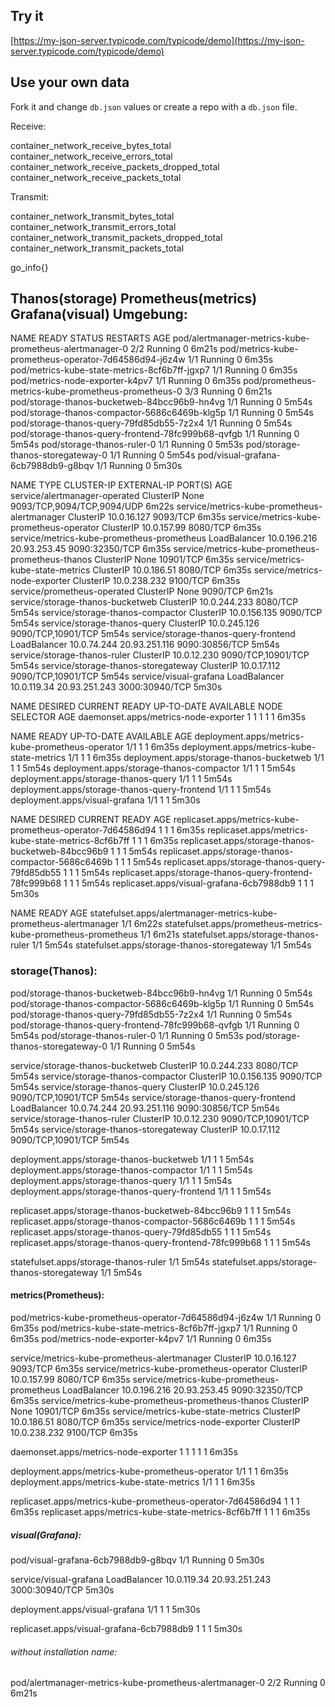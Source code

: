 ## Try it

[https://my-json-server.typicode.com/typicode/demo](https://my-json-server.typicode.com/typicode/demo)

## Use your own data

Fork it and change `db.json` values or create a repo with a `db.json` file.

Receive:

container_network_receive_bytes_total
container_network_receive_errors_total
container_network_receive_packets_dropped_total
container_network_receive_packets_total

Transmit:

container_network_transmit_bytes_total
container_network_transmit_errors_total
container_network_transmit_packets_dropped_total
container_network_transmit_packets_total


go_info{}

## Thanos(storage) Prometheus(metrics) Grafana(visual) Umgebung:

NAME                                                      READY   STATUS    RESTARTS   AGE
pod/alertmanager-metrics-kube-prometheus-alertmanager-0   2/2     Running   0          6m21s
pod/metrics-kube-prometheus-operator-7d64586d94-j6z4w     1/1     Running   0          6m35s
pod/metrics-kube-state-metrics-8cf6b7ff-jgxp7             1/1     Running   0          6m35s
pod/metrics-node-exporter-k4pv7                           1/1     Running   0          6m35s
pod/prometheus-metrics-kube-prometheus-prometheus-0       3/3     Running   0          6m21s
pod/storage-thanos-bucketweb-84bcc96b9-hn4vg              1/1     Running   0          5m54s
pod/storage-thanos-compactor-5686c6469b-klg5p             1/1     Running   0          5m54s
pod/storage-thanos-query-79fd85db55-7z2x4                 1/1     Running   0          5m54s
pod/storage-thanos-query-frontend-78fc999b68-qvfgb        1/1     Running   0          5m54s
pod/storage-thanos-ruler-0                                1/1     Running   0          5m53s
pod/storage-thanos-storegateway-0                         1/1     Running   0          5m54s
pod/visual-grafana-6cb7988db9-g8bqv                       1/1     Running   0          5m30s

NAME                                                TYPE           CLUSTER-IP     EXTERNAL-IP     PORT(S)                      AGE
service/alertmanager-operated                       ClusterIP      None           <none>          9093/TCP,9094/TCP,9094/UDP   6m22s
service/metrics-kube-prometheus-alertmanager        ClusterIP      10.0.16.127    <none>          9093/TCP                     6m35s
service/metrics-kube-prometheus-operator            ClusterIP      10.0.157.99    <none>          8080/TCP                     6m35s
service/metrics-kube-prometheus-prometheus          LoadBalancer   10.0.196.216   20.93.253.45    9090:32350/TCP               6m35s
service/metrics-kube-prometheus-prometheus-thanos   ClusterIP      None           <none>          10901/TCP                    6m35s
service/metrics-kube-state-metrics                  ClusterIP      10.0.186.51    <none>          8080/TCP                     6m35s
service/metrics-node-exporter                       ClusterIP      10.0.238.232   <none>          9100/TCP                     6m35s
service/prometheus-operated                         ClusterIP      None           <none>          9090/TCP                     6m21s
service/storage-thanos-bucketweb                    ClusterIP      10.0.244.233   <none>          8080/TCP                     5m54s
service/storage-thanos-compactor                    ClusterIP      10.0.156.135   <none>          9090/TCP                     5m54s
service/storage-thanos-query                        ClusterIP      10.0.245.126   <none>          9090/TCP,10901/TCP           5m54s
service/storage-thanos-query-frontend               LoadBalancer   10.0.74.244    20.93.251.116   9090:30856/TCP               5m54s
service/storage-thanos-ruler                        ClusterIP      10.0.12.230    <none>          9090/TCP,10901/TCP           5m54s
service/storage-thanos-storegateway                 ClusterIP      10.0.17.112    <none>          9090/TCP,10901/TCP           5m54s
service/visual-grafana                              LoadBalancer   10.0.119.34    20.93.251.243   3000:30940/TCP               5m30s

NAME                                   DESIRED   CURRENT   READY   UP-TO-DATE   AVAILABLE   NODE SELECTOR   AGE
daemonset.apps/metrics-node-exporter   1         1         1       1            1           <none>          6m35s

NAME                                               READY   UP-TO-DATE   AVAILABLE   AGE
deployment.apps/metrics-kube-prometheus-operator   1/1     1            1           6m35s
deployment.apps/metrics-kube-state-metrics         1/1     1            1           6m35s
deployment.apps/storage-thanos-bucketweb           1/1     1            1           5m54s
deployment.apps/storage-thanos-compactor           1/1     1            1           5m54s
deployment.apps/storage-thanos-query               1/1     1            1           5m54s
deployment.apps/storage-thanos-query-frontend      1/1     1            1           5m54s
deployment.apps/visual-grafana                     1/1     1            1           5m30s

NAME                                                          DESIRED   CURRENT   READY   AGE
replicaset.apps/metrics-kube-prometheus-operator-7d64586d94   1         1         1       6m35s
replicaset.apps/metrics-kube-state-metrics-8cf6b7ff           1         1         1       6m35s
replicaset.apps/storage-thanos-bucketweb-84bcc96b9            1         1         1       5m54s
replicaset.apps/storage-thanos-compactor-5686c6469b           1         1         1       5m54s
replicaset.apps/storage-thanos-query-79fd85db55               1         1         1       5m54s
replicaset.apps/storage-thanos-query-frontend-78fc999b68      1         1         1       5m54s
replicaset.apps/visual-grafana-6cb7988db9                     1         1         1       5m30s

NAME                                                                 READY   AGE
statefulset.apps/alertmanager-metrics-kube-prometheus-alertmanager   1/1     6m22s
statefulset.apps/prometheus-metrics-kube-prometheus-prometheus       1/1     6m21s
statefulset.apps/storage-thanos-ruler                                1/1     5m54s
statefulset.apps/storage-thanos-storegateway                         1/1     5m54s


### storage(Thanos):

pod/storage-thanos-bucketweb-84bcc96b9-hn4vg              1/1     Running   0          5m54s
pod/storage-thanos-compactor-5686c6469b-klg5p             1/1     Running   0          5m54s
pod/storage-thanos-query-79fd85db55-7z2x4                 1/1     Running   0          5m54s
pod/storage-thanos-query-frontend-78fc999b68-qvfgb        1/1     Running   0          5m54s
pod/storage-thanos-ruler-0                                1/1     Running   0          5m53s
pod/storage-thanos-storegateway-0                         1/1     Running   0          5m54s

service/storage-thanos-bucketweb                    ClusterIP      10.0.244.233   <none>          8080/TCP                     5m54s
service/storage-thanos-compactor                    ClusterIP      10.0.156.135   <none>          9090/TCP                     5m54s
service/storage-thanos-query                        ClusterIP      10.0.245.126   <none>          9090/TCP,10901/TCP           5m54s
service/storage-thanos-query-frontend               LoadBalancer   10.0.74.244    20.93.251.116   9090:30856/TCP               5m54s
service/storage-thanos-ruler                        ClusterIP      10.0.12.230    <none>          9090/TCP,10901/TCP           5m54s
service/storage-thanos-storegateway                 ClusterIP      10.0.17.112    <none>          9090/TCP,10901/TCP           5m54s

deployment.apps/storage-thanos-bucketweb           1/1     1            1           5m54s
deployment.apps/storage-thanos-compactor           1/1     1            1           5m54s
deployment.apps/storage-thanos-query               1/1     1            1           5m54s
deployment.apps/storage-thanos-query-frontend      1/1     1            1           5m54s

replicaset.apps/storage-thanos-bucketweb-84bcc96b9            1         1         1       5m54s
replicaset.apps/storage-thanos-compactor-5686c6469b           1         1         1       5m54s
replicaset.apps/storage-thanos-query-79fd85db55               1         1         1       5m54s
replicaset.apps/storage-thanos-query-frontend-78fc999b68      1         1         1       5m54s

statefulset.apps/storage-thanos-ruler                                1/1     5m54s
statefulset.apps/storage-thanos-storegateway                         1/1     5m54s


#### metrics(Prometheus):

pod/metrics-kube-prometheus-operator-7d64586d94-j6z4w     1/1     Running   0          6m35s
pod/metrics-kube-state-metrics-8cf6b7ff-jgxp7             1/1     Running   0          6m35s
pod/metrics-node-exporter-k4pv7                           1/1     Running   0          6m35s

service/metrics-kube-prometheus-alertmanager        ClusterIP      10.0.16.127    <none>          9093/TCP                     6m35s
service/metrics-kube-prometheus-operator            ClusterIP      10.0.157.99    <none>          8080/TCP                     6m35s
service/metrics-kube-prometheus-prometheus          LoadBalancer   10.0.196.216   20.93.253.45    9090:32350/TCP               6m35s
service/metrics-kube-prometheus-prometheus-thanos   ClusterIP      None           <none>          10901/TCP                    6m35s
service/metrics-kube-state-metrics                  ClusterIP      10.0.186.51    <none>          8080/TCP                     6m35s
service/metrics-node-exporter                       ClusterIP      10.0.238.232   <none>          9100/TCP                     6m35s

daemonset.apps/metrics-node-exporter   1         1         1       1            1           <none>          6m35s

deployment.apps/metrics-kube-prometheus-operator   1/1     1            1           6m35s
deployment.apps/metrics-kube-state-metrics         1/1     1            1           6m35s

replicaset.apps/metrics-kube-prometheus-operator-7d64586d94   1         1         1       6m35s
replicaset.apps/metrics-kube-state-metrics-8cf6b7ff           1         1         1       6m35s


##### visual(Grafana):

pod/visual-grafana-6cb7988db9-g8bqv                       1/1     Running   0          5m30s

service/visual-grafana                              LoadBalancer   10.0.119.34    20.93.251.243   3000:30940/TCP               5m30s

deployment.apps/visual-grafana                     1/1     1            1           5m30s

replicaset.apps/visual-grafana-6cb7988db9                     1         1         1       5m30s


###### without installation name:

pod/alertmanager-metrics-kube-prometheus-alertmanager-0   2/2     Running   0          6m21s
